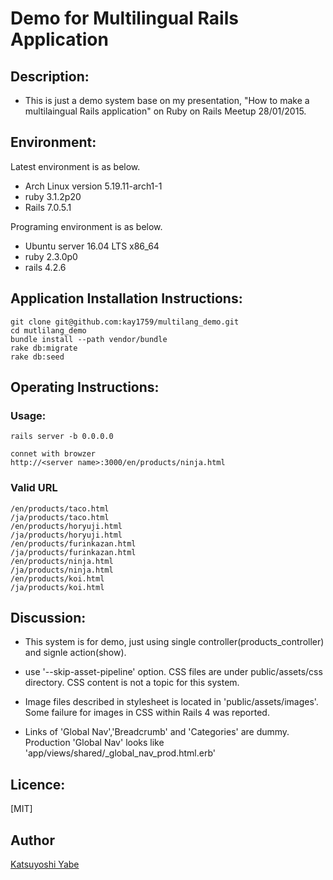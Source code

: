 # Demo for Multilingual Rails Application

## Description:
* This is just a demo system base on my presentation, "How to make a multilaingual Rails application" on Ruby on Rails Meetup 28/01/2015.


## Environment:
Latest environment is as below.

* Arch Linux version 5.19.11-arch1-1
* ruby 3.1.2p20
* Rails 7.0.5.1

Programing environment is as below.

* Ubuntu server 16.04 LTS x86_64
* ruby 2.3.0p0
* rails 4.2.6


## Application Installation Instructions:

    git clone git@github.com:kay1759/multilang_demo.git
    cd mutlilang_demo
    bundle install --path vendor/bundle
    rake db:migrate
    rake db:seed


## Operating Instructions:

### Usage:

    rails server -b 0.0.0.0

    connet with browzer
    http://<server name>:3000/en/products/ninja.html


### Valid URL
    /en/products/taco.html
    /ja/products/taco.html
    /en/products/horyuji.html
    /ja/products/horyuji.html
    /en/products/furinkazan.html
    /ja/products/furinkazan.html
    /en/products/ninja.html
    /ja/products/ninja.html
    /en/products/koi.html
    /ja/products/koi.html

## Discussion:
* This system is for demo, just using single controller(products_controller) and signle action(show).

* use '--skip-asset-pipeline' option.
CSS files are under public/assets/css directory. 
CSS content is not a topic for this system.

* Image files described in stylesheet is located in 'public/assets/images'.
Some failure for images in CSS within Rails 4 was reported. 

* Links of 'Global Nav','Breadcrumb' and 'Categories' are dummy.
Production 'Global Nav' looks like 'app/views/shared/_global_nav_prod.html.erb'

## Licence:

[MIT]

## Author

[Katsuyoshi Yabe](https://github.com/kay1759)


